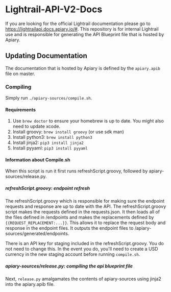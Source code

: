 # Lightrail-API-V2-Docs
If you are looking for the official Lightrail documentation please go to https://lightrailapi.docs.apiary.io/#. This repository is for internal Lightrail use and is responsible for generating the API Blueprint file that is hosted by Apiary.

## Updating Documentation
The documentation that is hosted by Apiary is defined by the `apiary.apib` file on master. 

### Compiling
Simply run `./apiary-sources/compile.sh`.

#### Requirements
1. Use `brew doctor` to ensure your homebrew is up to date. You might also need to update xcode. 
1. Install groovy: `brew install groovy` (or use sdk man)
1. Install python3: `brew install python3`
1. Install jinja2: `pip3 install jinja2`
1. Install pyyaml: `pip3 install pyyaml`

#### Information about Compile.sh
When this script is run it first runs refreshScript.groovy, followed by apiary-sources/release.py.      

##### refreshScript.groovy: endpoint refresh
The refreshScript.groovy which is responsible for making sure the endpoint requests and response are up to date with the API. The refreshScript.groovy script makes the requests defined in the requests.json. It then loads all of the files defined in /endpoints and makes the replacements defined by `{{REQUEST_REPLACEMENT:...}}`. This allows it to replace the request body and response in the endpoint files. It outputs the endpoint files to /apiary-sources/generated/endpoints. 

There is an API key for staging included in the refreshScript.groovy. You do not need to change this. In the event you do, you'll need to create a USD currency in the new staging account before running `compile.sh`.

##### apiary-sources/release.py: compiling the api blueprint file 
Next, `release.py` amalgamates the contents of apiary-sources using jinja2 into the apiary.apib file.   